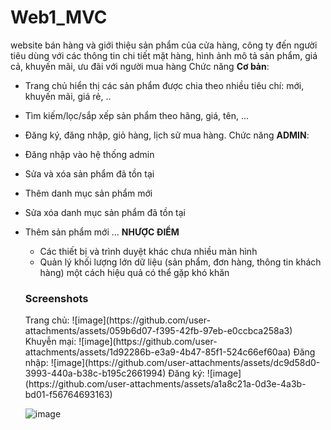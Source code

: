 # Web1_MVC
website bán hàng và giới thiệu sản phẩm của cửa hàng, công ty đến
người tiêu dùng với các thông tin chi tiết mặt hàng, hình ảnh mô tả sản phẩm, giá
cả, khuyến mãi, ưu đãi với người mua hàng
Chức năng **Cơ bản**:
- Trang chủ hiển thị các sản phẩm được chia theo nhiều tiêu chí: mới, khuyến mãi, giá rẻ, ..
- Tìm kiếm/lọc/sắp xếp sản phẩm theo hãng, giá, tên, ...
- Đăng ký, đăng nhập, giỏ hàng, lịch sử mua hàng.
Chức năng **ADMIN**:
- Đăng nhập vào hệ thống admin
- Sửa và xóa sản phẩm đã tồn tại
- Thêm danh mục sản phẩm mới
- Sửa xóa danh mục sản phẩm đã tồn tại
- Thêm sản phẩm mới ...
  **NHƯỢC ĐIỂM**
  - Các thiết bị và trình duyệt khác chưa nhiều màn hình
  - Quản lý khối lượng lớn dữ liệu (sản phẩm, đơn hàng, thông tin khách hàng) một cách hiệu quả có thể gặp khó khăn
  
  <h3> Screenshots </h3>
  Trang chủ:
  ![image](https://github.com/user-attachments/assets/059b6d07-f395-42fb-97eb-e0ccbca258a3)
  Khuyễn mại:
  ![image](https://github.com/user-attachments/assets/1d92286b-e3a9-4b47-85f1-524c66ef60aa)
  Đăng nhập:
  ![image](https://github.com/user-attachments/assets/dc9d58d0-3993-440a-b38c-b195c2661994)
  Đăng ký:
  ![image](https://github.com/user-attachments/assets/a1a8c21a-0d3e-4a3b-bd01-f56764693163)

  
  ![image](https://github.com/user-attachments/assets/76642f73-9271-4e0d-aaf5-e941d56adcff)
